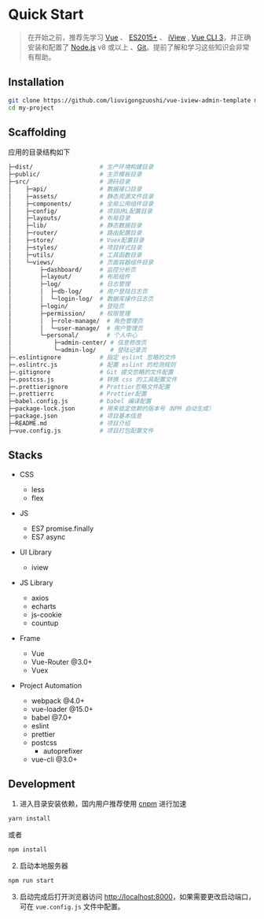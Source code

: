 # Quick Start

> 在开始之前，推荐先学习 [Vue](https://cn.vuejs.org/) 、 [ES2015+](http://es6.ruanyifeng.com/) 、 [iView](https://www.iviewui.com/) , [Vue CLI 3](https://cli.vuejs.org/zh/)，并正确安装和配置了 [Node.js](https://nodejs.org/) v8 或以上 、[Git](https://git-scm.com/)。提前了解和学习这些知识会非常有帮助。

## Installation

```bash
git clone https://github.com/liuvigongzuoshi/vue-iview-admin-template my-project
cd my-project
```

## Scaffolding

应用的目录结构如下

```bash
├─dist/                   # 生产环境构建目录
├─public/                 # 主页模板目录
├─src/                    # 源码目录
│    ├─api/               # 数据接口目录
│    ├─assets/            # 静态资源文件目录
│    ├─components/        # 全局公用组件目录
│    ├─config/            # 项目URL配置目录
│    ├─layouts/           # 布局目录
│    ├─lib/               # 静态数据目录
│    ├─router/            # 路由配置目录
│    ├─store/             # Vuex配置目录
│    ├─styles/            # 项目样式目录
│    ├─utils/             # 工具函数目录
│    └─views/             # 页面容器组件目录
│        ├─dashboard/     # 监控分析页
│        ├─layout/        # 布局组件
│        ├─log/           # 日志管理
│        │  ├─db-log/     # 用户登陆日志页
│        │  └─login-log/  # 数据库操作日志页
│        ├─login/         # 登陆页
│        ├─permission/    # 权限管理
│        │  ├─role-manage/  # 角色管理页
│        │  └─user-manage/  # 用户管理页
│        └─personal/        # 个人中心
│            ├─admin-center/ # 信息修改页
│            └─admin-log/    # 登陆记录页
├─.eslintignore           # 指定 eslint 忽略的文件
├─.eslintrc.js            # 配置 eslint 的检测规则
├─.gitignore              # Git 提交忽略的文件配置
├─.postcss.js             # 转换 css 的工具配置文件
├─.prettierignore         # Prettier忽略文件配置
├─.prettierrc             # Prettier配置
├─babel.config.js         # babel 编译配置
├─package-lock.json       # 用来锁定依赖的版本号（NPM 自动生成）
├─package.json            # 项目基本信息
├─README.md               # 项目介绍
├─vue.config.js           # 项目打包配置文件
```

## Stacks

* CSS
  * less
  * flex

* JS
  * ES7 promise.finally  
  * ES7 async

* UI Library
  * iview

* JS Library
  * axios
  * echarts
  * js-cookie
  * countup

* Frame
  * Vue
  * Vue-Router @3.0+
  * Vuex 

* Project Automation 
  * webpack @4.0+
  * vue-loader @15.0+
  * babel @7.0+
  * eslint
  * prettier
  * postcss
    * autoprefixer 
  * vue-cli @3.0+

## Development

1. 进入目录安装依赖，国内用户推荐使用 [cnpm](https://cnpmjs.org) 进行加速

```bash
yarn install
```

或者

```bash
npm install
```

2. 启动本地服务器

```bash
npm run start
```

3. 启动完成后打开浏览器访问 [http://localhost:8000](http://localhost:8000)，如果需要更改启动端口，可在 `vue.config.js` 文件中配置。
